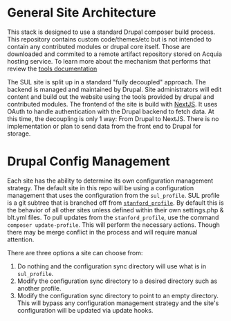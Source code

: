 
# General Site Architecture
This stack is designed to use a standard Drupal composer build process. This repository contains custom code/themes/etc
but is not intended to contain any contributed modules or drupal core itself. Those are downloaded and commited to a
remote artifact repository stored on Acquia hosting service. To learn more about the mechanism that performs that review the [tools documentation](tools.md)

The SUL site is split up in a standard "fully decoupled" approach. The backend is managed and maintained by Drupal. Site 
administrators will edit content and build out the website using the tools provided by drupal and contributed modules.
The frontend of the site is build with [NextJS](https://nextjs.org/). It uses OAuth to handle authentication with the Drupal
backend to fetch data. At this time, the decoupling is only 1 way: From Drupal to NextJS. There is no implementation or plan
to send data from the front end to Drupal for storage.

# Drupal Config Management
Each site has the ability to determine its own configuration management strategy. The default site in this repo will 
be using a configuration management that uses the configuration from the `sul_profile`. SUL profile is a git subtree that 
is branched off from [`stanford_profile`](https://github.com/SU-SWS/stanford_profile).
By default this is the behavior of all other sites unless defined within their own settings.php & blt.yml files. To pull updates from the `stanford_profile`, use the command `composer update-profile`. This will perform the necessary actions.
Though there may be merge conflict in the process and will require manual attention.

There are three options a site can choose from:
1. Do nothing and the configuration sync directory will use what is in `sul_profile`.
2. Modify the configuration sync directory to a desired directory such as another profile.
3. Modify the configuration sync directory to point to an empty directory. This
will bypass any configuration management strategy and the site's configuration will be updated via update hooks.